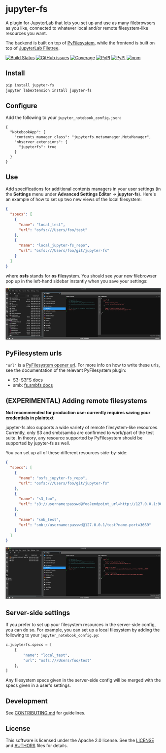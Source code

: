# jupyter-fs
A plugin for JupyterLab that lets you set up and use as many filebrowsers as you like, connected to whatever local and/or remote filesystem-like resources you want.

The backend is built on top of [PyFilesystem](https://github.com/PyFilesystem/pyfilesystem2), while the frontend is built on top of [JupyterLab Filetree](https://github.com/youngthejames/jupyterlab_filetree).


[![Build Status](https://dev.azure.com/tpaine154/jupyter/_apis/build/status/jpmorganchase.jupyter-fs?branchName=master)](https://dev.azure.com/tpaine154/jupyter/_build/latest?definitionId=23&branchName=master)
[![GitHub issues](https://img.shields.io/github/issues/timkpaine/jupyter-fs.svg)]()
[![Coverage](https://img.shields.io/azure-devops/coverage/tpaine154/jupyter/23/master)](https://dev.azure.com/tpaine154/jupyter/_build?definitionId=23&_a=summary)
[![PyPI](https://img.shields.io/pypi/l/jupyter-fs.svg)](https://pypi.python.org/pypi/jupyter-fs)
[![PyPI](https://img.shields.io/pypi/v/jupyter-fs.svg)](https://pypi.python.org/pypi/jupyter-fs)
[![npm](https://img.shields.io/npm/v/jupyter-fs.svg)](https://www.npmjs.com/package/jupyter-fs)


## Install

```bash
pip install jupyter-fs
jupyter labextension install jupyter-fs
```


## Configure

Add the following to your `jupyter_notebook_config.json`:

```
{
  "NotebookApp": {
    "contents_manager_class": "jupyterfs.metamanager.MetaManager",
    "nbserver_extensions": {
      "jupyterfs": true
    }
  }
}
```

## Use

Add specifications for additional contents managers in your user settings (in the **Settings** menu under **Advanced Settings Editor** -> **jupyter-fs**). Here's an example of how to set up two new views of the local filesystem:

```json
{
  "specs": [
    {
      "name": "local_test",
      "url": "osfs:///Users/foo/test"
    },
    {
      "name": "local_jupyter-fs_repo",
      "url": "osfs:///Users/foo/git/jupyter-fs"
    }
  ]
}
```

where **osfs** stands for **os** **f**ile**s**ystem. You should see your new filebrowser pop up in the left-hand sidebar instantly when you save your settings:

![](./docs/osfs_example.png)

## PyFilesystem urls

`"url"` is a [PyFilesystem opener url](https://docs.pyfilesystem.org/en/latest/openers.html). For more info on how to write these urls, see the documentation of the relevant PyFilesystem plugin:
- S3: [S3FS docs](https://fs-s3fs.readthedocs.io/en/latest/)
- smb: [fs.smbfs docs](https://github.com/althonos/fs.smbfs#usage)

## (EXPERIMENTAL) Adding remote filesystems

**Not recommended for production use: currently requires saving your credentials in plaintext**

jupyter-fs also supports a wide variety of remote filesystem-like resources. Currently, only S3 and smb/samba are confirmed to work/part of the test suite. In theory, any resource supported by PyFilesystem should be supported by jupyter-fs as well.

You can set up all of these different resources side-by-side:

```json
{
  "specs": [
    {
      "name": "osfs_jupyter-fs_repo",
      "url": "osfs:///Users/foo/git/jupyter-fs"
    },
    {
      "name": "s3_foo",
      "url": "s3://username:passwd@foo?endpoint_url=http://127.0.0.1:9000"
    },
    {
      "name": "smb_test",
      "url": "smb://username:passwd@127.0.0.1/test?name-port=3669"
    }
  ]
}
```

![](./docs/remote_example.png)

## Server-side settings

If you prefer to set up your filesystem resources in the server-side config, you can do so. For example, you can set up a local filesystem by adding the following to your `jupyter_notebook_config.py`:

```python
c.jupyterfs.specs = [
    {
        "name": "local_test",
        "url": "osfs:///Users/foo/test"
    },
]
```

Any filesystem specs given in the server-side config will be merged with the specs given in a user's settings.

## Development

See [CONTRIBUTING.md](./CONTRIBUTING.md) for guidelines.


## License

This software is licensed under the Apache 2.0 license. See the
[LICENSE](LICENSE) and [AUTHORS](AUTHORS) files for details.
